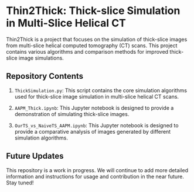 # Thin2Thick: Thick-slice Simulation in Multi-Slice Helical CT

Thin2Thick is a project that focuses on the simulation of thick-slice images from multi-slice helical computed tomography (CT) scans. This project contains various algorithms and comparison methods for improved thick-slice image simulations.

## Repository Contents

1. `ThickSimulation.py`: 
   This script contains the core simulation algorithms used for thick-slice image simulation in multi-slice helical CT scans.

2. `AAPM_Thick.ipynb`:
   This Jupyter notebook is designed to provide a demonstration of simulating thick-slice images.

3. `OurTS_vs_NaiveTS_AAPM.ipynb`:
   This Jupyter notebook is designed to provide a comparative analysis of images generated by different simulation algorithms.

## Future Updates
This repository is a work in progress. We will continue to add more detailed information and instructions for usage and contribution in the near future. Stay tuned!

